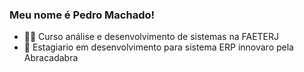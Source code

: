 ### Meu nome é Pedro Machado!


- 👨‍🎓 Curso análise e desenvolvimento de sistemas na FAETERJ
- 🌱 Estagiario em desenvolvimento para sistema ERP innovaro pela Abracadabra

